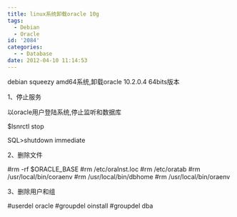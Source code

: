 ```yaml
---
title: linux系统卸载oracle 10g
tags:
  - Debian
  - Oracle
id: '2084'
categories:
  - - Database
date: 2012-04-10 11:14:53
---
```


debian squeezy amd64系统,卸载oracle 10.2.0.4 64bits版本
<!-- more -->
1、停止服务

以oracle用户登陆系统,停止监听和数据库

$lsnrctl stop

SQL>shutdown immediate

2、删除文件

#rm -rf $ORACLE_BASE
#rm /etc/oraInst.loc
#rm /etc/oratab
#rm /usr/local/bin/coraenv
#rm /usr/local/bin/dbhome
#rm /usr/local/bin/oraenv

3、删除用户和组

#userdel oracle
#groupdel oinstall
#groupdel dba